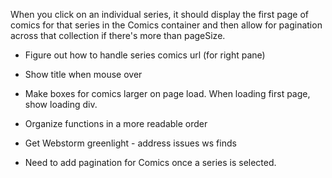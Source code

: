 When you click on an individual series, it should display the first page of comics for that series in the Comics
container and then allow for pagination across that collection if there's more than pageSize.

- Figure out how to handle series comics url (for right pane)

- Show title when mouse over

* Make boxes for comics larger on page load. When loading first page, show loading div.

* Organize functions in a more readable order

* Get Webstorm greenlight - address issues ws finds

- Need to add pagination for Comics once a series is selected.
